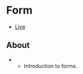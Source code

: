 # Form

- [Live](https://onion-kamil.github.io/react-js-exercises/form/)

## About

- - Introduction to forms.
